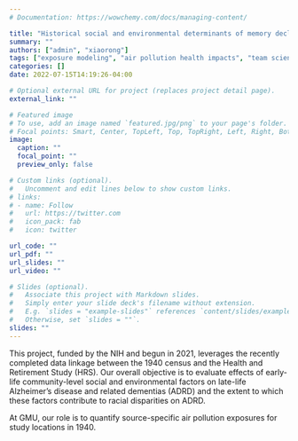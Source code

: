 ```yaml
---
# Documentation: https://wowchemy.com/docs/managing-content/

title: "Historical social and environmental determinants of memory decline and dementia among U.S. older adults"
summary: ""
authors: ["admin", "xiaorong"]
tags: ["exposure modeling", "air pollution health impacts", "team science", "environmental contaminants", "source impacts"]
categories: []
date: 2022-07-15T14:19:26-04:00

# Optional external URL for project (replaces project detail page).
external_link: ""

# Featured image
# To use, add an image named `featured.jpg/png` to your page's folder.
# Focal points: Smart, Center, TopLeft, Top, TopRight, Left, Right, BottomLeft, Bottom, BottomRight.
image:
  caption: ""
  focal_point: ""
  preview_only: false

# Custom links (optional).
#   Uncomment and edit lines below to show custom links.
# links:
# - name: Follow
#   url: https://twitter.com
#   icon_pack: fab
#   icon: twitter

url_code: ""
url_pdf: ""
url_slides: ""
url_video: ""

# Slides (optional).
#   Associate this project with Markdown slides.
#   Simply enter your slide deck's filename without extension.
#   E.g. `slides = "example-slides"` references `content/slides/example-slides.md`.
#   Otherwise, set `slides = ""`.
slides: ""
---
```


This project, funded by the NIH and begun in 2021, leverages the recently completed data linkage between the 1940 census and the Health and Retirement Study (HRS). Our overall objective is to evaluate effects of early-life community-level social and environmental factors on late-life Alzheimer’s disease and related dementias (ADRD) and the extent to which these factors contribute to racial disparities on ADRD. 

At GMU, our role is to quantify source-specific air pollution exposures for study locations in 1940. 



